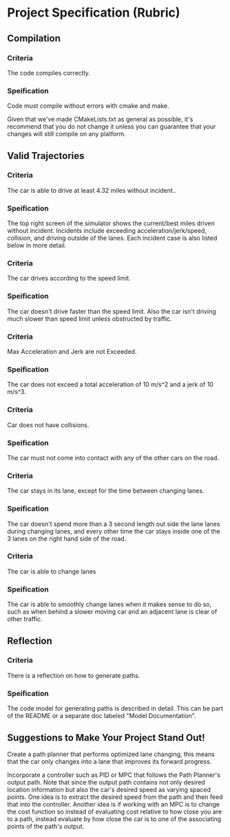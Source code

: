 # Project Specification (Rubric)

## Compilation

### Criteria
The code compiles correctly.

### Speification
Code must compile without errors with cmake and make.

Given that we've made CMakeLists.txt as general as possible, it's recommend that you do not change it unless you can guarantee that your changes will still compile on any platform.

## Valid Trajectories

### Criteria
The car is able to drive at least 4.32 miles without incident..

### Speification
The top right screen of the simulator shows the current/best miles driven without incident. Incidents include exceeding acceleration/jerk/speed, collision, and driving outside of the lanes. Each incident case is also listed below in more detail.

### Criteria
The car drives according to the speed limit.

### Speification
The car doesn't drive faster than the speed limit. Also the car isn't driving much slower than speed limit unless obstructed by traffic.

### Criteria
Max Acceleration and Jerk are not Exceeded.

### Speification
The car does not exceed a total acceleration of 10 m/s^2 and a jerk of 10 m/s^3.

### Criteria
Car does not have collisions.

### Speification
The car must not come into contact with any of the other cars on the road.

### Criteria
The car stays in its lane, except for the time between changing lanes.

### Speification
The car doesn't spend more than a 3 second length out side the lane lanes during changing lanes, and every other time the car stays inside one of the 3 lanes on the right hand side of the road.

### Criteria
The car is able to change lanes

### Speification
The car is able to smoothly change lanes when it makes sense to do so, such as when behind a slower moving car and an adjacent lane is clear of other traffic.

## Reflection

### Criteria
There is a reflection on how to generate paths.

### Speification
The code model for generating paths is described in detail. This can be part of the README or a separate doc labeled "Model Documentation".

## Suggestions to Make Your Project Stand Out!

Create a path planner that performs optimized lane changing, this means that the car only changes into a lane that improves its forward progress.

Incorporate a controller such as PID or MPC that follows the Path Planner's output path. Note that since the output path contains not only desired location information but also the car's desired speed as varying spaced points. One idea is to extract the desired speed from the path and then feed that into the controller. Another idea is if working with an MPC is to change the cost function so instead of evaluating cost relative to how close you are to a path, instead evaluate by how close the car is to one of the associating points of the path's output.
